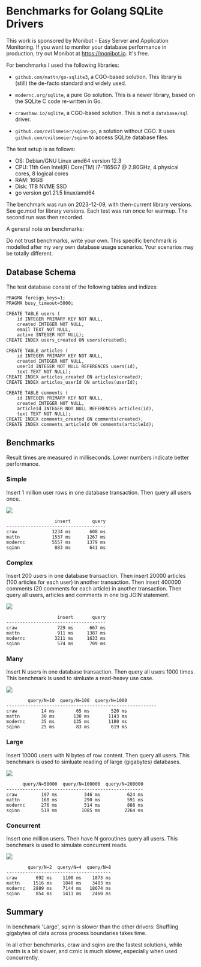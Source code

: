Benchmarks for Golang SQLite Drivers
==============================================================================

This work is sponsored by Monibot - Easy Server and Application Monitoring.
If you want to monitor your database performance in production, try out
Monibot at https://monibot.io. It's free.


For benchmarks I used the following libraries:

- `github.com/mattn/go-sqlite3`, a CGO-based solution. This library is
  (still) the de-facto standard and widely used. 

- `modernc.org/sqlite`, a pure Go solution. This is a newer library,
  based on the SQLite C code re-written in Go.

- `crawshaw.io/sqlite`, a CGO-based solution. This is not a `database/sql` driver.

- `github.com/cvilsmeier/sqinn-go`, a solution without CGO. It uses
  `github.com/cvilsmeier/sqinn` to access SQLite database files.


The test setup is as follows:

- OS: Debian/GNU Linux amd64 version 12.3
- CPU: 11th Gen Intel(R) Core(TM) i7-1165G7 @ 2.80GHz, 4 physical cores, 8 logical cores
- RAM: 16GB
- Disk: 1TB NVME SSD
- go version go1.21.5 linux/amd64

The benchmark was run on 2023-12-09, with then-current library versions.
See go.mod for library versions. Each test was run once for warmup.
The second run was then recorded.


A general note on benchmarks:

Do not trust benchmarks, write your own. This specific benchmark is modelled
after my very own database usage scenarios. Your scenarios may be totally
different.


Database Schema
------------------------------------------------------------------------------

The test database consist of the following tables and indizes:

    PRAGMA foreign_keys=1;
    PRAGMA busy_timeout=5000;

    CREATE TABLE users (
        id INTEGER PRIMARY KEY NOT NULL,
        created INTEGER NOT NULL,
        email TEXT NOT NULL,
        active INTEGER NOT NULL);
    CREATE INDEX users_created ON users(created);

    CREATE TABLE articles (
        id INTEGER PRIMARY KEY NOT NULL,
        created INTEGER NOT NULL,  
        userId INTEGER NOT NULL REFERENCES users(id),
        text TEXT NOT NULL);
    CREATE INDEX articles_created ON articles(created);
    CREATE INDEX articles_userId ON articles(userId);

    CREATE TABLE comments (
        id INTEGER PRIMARY KEY NOT NULL,
        created INTEGER NOT NULL,
        articleId INTEGER NOT NULL REFERENCES articles(id),
        text TEXT NOT NULL);
    CREATE INDEX comments_created ON comments(created);
    CREATE INDEX comments_articleId ON comments(articleId);


Benchmarks
------------------------------------------------------------------------------

Result times are measured in milliseconds. Lower numbers indicate better
performance.

### Simple

Insert 1 million user rows in one database transaction.
Then query all users once.

![](results/simple.png)

                      insert        query
    -------------------------------------
    craw             1234 ms       608 ms
    mattn            1537 ms      1267 ms
    modernc          5557 ms      1379 ms
    sqinn             883 ms       641 ms


### Complex

Insert 200 users in one database transaction.
Then insert 20000 articles (100 articles for each user) in another transaction.
Then insert 400000 comments (20 comments for each article) in another transaction.
Then query all users, articles and comments in one big JOIN statement.

![](results/complex.png)

                       insert       query
    -------------------------------------
    craw               729 ms      667 ms
    mattn              911 ms     1387 ms
    modernc           3211 ms     1633 ms
    sqinn              574 ms      709 ms


### Many

Insert N users in one database transaction.
Then query all users 1000 times.
This benchmark is used to simluate a read-heavy use case.

![](results/many.png)

            query/N=10  query/N=100  query/N=1000
    --------------------------------------------------------
    craw         14 ms        65 ms        520 ms
    mattn        30 ms       130 ms       1143 ms
    modernc      35 ms       135 ms       1180 ms
    sqinn        25 ms        83 ms        619 ms


### Large

Insert 10000 users with N bytes of row content.
Then query all users.
This benchmark is used to simluate reading of large (gigabytes) databases.

![](results/large.png)

          query/N=50000  query/N=100000  query/N=200000
    ---------------------------------------------------
    craw         197 ms          346 ms          624 ms
    mattn        168 ms          290 ms          591 ms
    modernc      276 ms          514 ms          888 ms
    sqinn        519 ms         1085 ms         2264 ms


### Concurrent

Insert one million users.
Then have N goroutines query all users.
This benchmark is used to simulate concurrent reads.

![](results/concurrent.png)

            query/N=2  query/N=4  query/N=8
    ---------------------------------------
    craw       692 ms    1100 ms    1873 ms
    mattn     1516 ms    1840 ms    3483 ms
    modernc   2889 ms    7144 ms   18674 ms
    sqinn      854 ms    1411 ms    2460 ms


Summary
------------------------------------------------------------------------------

In benchmark 'Large', sqinn is slower than the other drivers: Shuffling
gigabytes of data across process boundaries takes time.

In all other benchmarks, craw and sqinn are the fastest solutions, while
mattn is a bit slower, and cznic is much slower, especially when used
concurrently.
